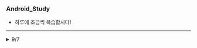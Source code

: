 ### Android_Study
- 하루에 조금씩 복습합시다!
<hr />

<details>
<summary>9/7</summary>
1. [Hello World]()


</details>